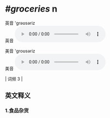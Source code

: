 # ***\#groceries*** n
英音 'ɡrəʊsəriz  
英音
<audio src="./media/groceries1.aac" controls="controls"></audio>

美音 'ɡroʊsəriz  
美音
<audio src="./media/groceries2.aac" controls="controls"></audio>



| 词频 3 |  

英文释义
---
### 1.**食品杂货**  


